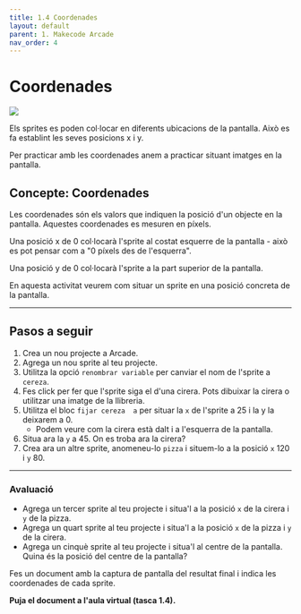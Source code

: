 ```yaml
---
title: 1.4 Coordenades
layout: default
parent: 1. Makecode Arcade
nav_order: 4
---
```


# Coordenades

![](https://pxt.azureedge.net/blob/19866454efac959da6377ce1e4a663873b99ec78/static/concepts/picnic-food.png)

Els sprites es poden col·locar en diferents ubicacions de la pantalla. Això es fa establint les seves posicions x i y.

Per practicar amb les coordenades anem a practicar situant imatges en la pantalla.

## Concepte: Coordenades

Les coordenades són els valors que indiquen la posició d'un objecte en la pantalla. Aquestes coordenades es mesuren en píxels.

Una posició x de 0 col·locarà l'sprite al costat esquerre de la pantalla - això es pot pensar com a "0 píxels des de l'esquerra".

Una posició y de 0 col·locarà l'sprite a la part superior de la pantalla.

En aquesta activitat veurem com situar un sprite en una posició concreta de la pantalla.

---
## Pasos a seguir

1. Crea un nou projecte a Arcade.
2. Agrega un nou sprite al teu projecte.
3. Utilitza la opció `renombrar variable` per canviar el nom de l'sprite a `cereza`.
4. Fes click per fer que l'sprite siga el d'una cirera. Pots dibuixar la cirera o utilitzar una imatge de la llibreria.
5. Utilitza el bloc `fijar cereza  a` per situar la `x` de l'sprite a 25 i la y la deixarem a 0.
   - Podem veure com la cirera està dalt i a l'esquerra de la pantalla.
6. Situa ara la `y` a 45. On es troba ara la cirera?
7. Crea ara un altre sprite, anomeneu-lo `pizza` i situem-lo a la posició `x` 120 i `y` 80.

---

### Avaluació

- Agrega un tercer sprite al teu projecte i situa'l a la posició `x` de la cirera i `y` de la pizza.
- Agrega un quart sprite al teu projecte i situa'l a la posició `x` de la pizza i `y` de la cirera.
- Agrega un cinquè sprite al teu projecte i situa'l al centre de la pantalla. Quina és la posició del centre de la pantalla?

Fes un document amb la captura de pantalla del resultat final i indica les coordenades de cada sprite.

**Puja el document a l'aula virtual (tasca 1.4).**
